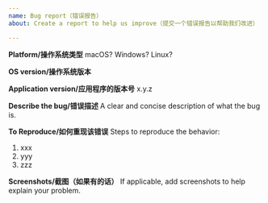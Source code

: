 ```yaml
---
name: Bug report（错误报告）
about: Create a report to help us improve（提交一个错误报告以帮助我们改进）

---
```


**Platform/操作系统类型**
macOS? Windows? Linux?

**OS version/操作系统版本**

**Application version/应用程序的版本号**
x.y.z

**Describe the bug/错误描述**
A clear and concise description of what the bug is.

**To Reproduce/如何重现该错误**
Steps to reproduce the behavior:

1. xxx
2. yyy
3. zzz

**Screenshots/截图（如果有的话）**
If applicable, add screenshots to help explain your problem.
